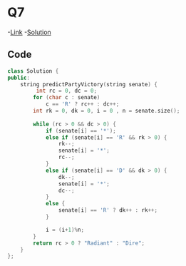 # Q7

-[Link](https://leetcode.com/problems/dota2-senate/)
-[Solution](https://leetcode.com/problems/dota2-senate/submissions/888301395/)

## Code

```cpp
class Solution {
public:
    string predictPartyVictory(string senate) {
         int rc = 0, dc = 0;
        for (char c : senate) 
            c == 'R' ? rc++ : dc++;
        int rk = 0, dk = 0, i = 0 , n = senate.size();
        
        while (rc > 0 && dc > 0) {
            if (senate[i] == '*');
            else if (senate[i] == 'R' && rk > 0) { 
                rk--; 
                senate[i] = '*'; 
                rc--;
            }
            else if (senate[i] == 'D' && dk > 0) { 
                dk--; 
                senate[i] = '*'; 
                dc--;
            }
            else {
                senate[i] == 'R' ? dk++ : rk++;
            }

            i = (i+1)%n;
        }
        return rc > 0 ? "Radiant" : "Dire";
    }
};
```